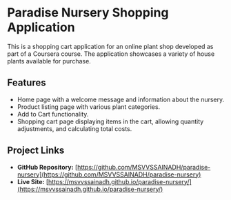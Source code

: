 # Paradise Nursery Shopping Application

This is a shopping cart application for an online plant shop developed as part of a Coursera course. The application showcases a variety of house plants available for purchase.

## Features

- Home page with a welcome message and information about the nursery.
- Product listing page with various plant categories.
- Add to Cart functionality.
- Shopping cart page displaying items in the cart, allowing quantity adjustments, and calculating total costs.

## Project Links

- **GitHub Repository:** [https://github.com/MSVVSSAINADH/paradise-nursery](https://github.com/MSVVSSAINADH/paradise-nursery)
- **Live Site:** [https://msvvssainadh.github.io/paradise-nursery/](https://msvvssainadh.github.io/paradise-nursery/)
